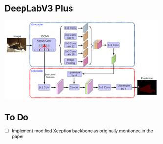 # DeepLabV3 Plus
![model](deeplabv3plus.png)
# To Do
- [ ] Implement modified Xception backbone as originally mentioned in the paper

